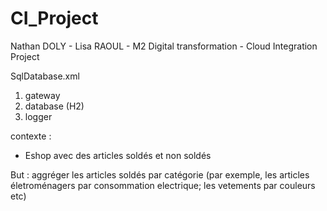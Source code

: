 # CI_Project
Nathan DOLY - Lisa RAOUL - M2 Digital transformation - Cloud Integration Project

SqlDatabase.xml
1. gateway
2. database (H2)
3. logger

contexte :
- Eshop avec des articles soldés et non soldés

But : aggréger les articles soldés par catégorie (par exemple, les articles életroménagers par consommation electrique; les vetements par couleurs etc)
